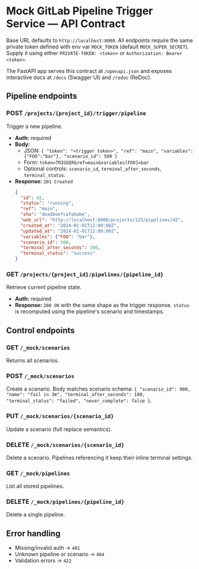 # Mock GitLab Pipeline Trigger Service — API Contract

Base URL defaults to `http://localhost:8000`. All endpoints require the same private token defined with env var `MOCK_TOKEN` (default `MOCK_SUPER_SECRET`). Supply it using either `PRIVATE-TOKEN: <token>` or `Authorization: Bearer <token>`.

The FastAPI app serves this contract at `/openapi.json` and exposes interactive docs at `/docs` (Swagger UI) and `/redoc` (ReDoc).

## Pipeline endpoints

### POST `/projects/{project_id}/trigger/pipeline`

Trigger a new pipeline.

- **Auth:** required
- **Body:**
  - JSON: `{ "token": "<trigger token>", "ref": "main", "variables": {"FOO":"bar"}, "scenario_id": 500 }`
  - Form: `token=TRIGGER&ref=main&variables[FOO]=bar`
  - Optional controls: `scenario_id`, `terminal_after_seconds`, `terminal_status`.
- **Response:** `201 Created`
  ```json
  {
    "id": 42,
    "status": "running",
    "ref": "main",
    "sha": "deadbeefcafebabe",
    "web_url": "http://localhost:8000/projects/123/pipelines/42",
    "created_at": "2024-01-01T12:00:00Z",
    "updated_at": "2024-01-01T12:00:00Z",
    "variables": {"FOO": "bar"},
    "scenario_id": 500,
    "terminal_after_seconds": 300,
    "terminal_status": "success"
  }
  ```

### GET `/projects/{project_id}/pipelines/{pipeline_id}`

Retrieve current pipeline state.

- **Auth:** required
- **Response:** `200 OK` with the same shape as the trigger response. `status` is recomputed using the pipeline's scenario and timestamps.

## Control endpoints

### GET `/_mock/scenarios`
Returns all scenarios.

### POST `/_mock/scenarios`
Create a scenario. Body matches scenario schema: `{ "scenario_id": 900, "name": "fail in 3m", "terminal_after_seconds": 180, "terminal_status": "failed", "never_complete": false }`.

### PUT `/_mock/scenarios/{scenario_id}`
Update a scenario (full replace semantics).

### DELETE `/_mock/scenarios/{scenario_id}`
Delete a scenario. Pipelines referencing it keep their inline terminal settings.

### GET `/_mock/pipelines`
List all stored pipelines.

### DELETE `/_mock/pipelines/{pipeline_id}`
Delete a single pipeline.

## Error handling

- Missing/invalid auth → `401`
- Unknown pipeline or scenario → `404`
- Validation errors → `422`
